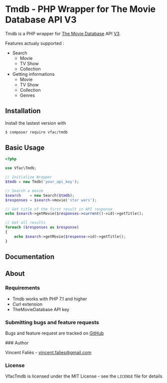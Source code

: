 # Tmdb - PHP Wrapper for The Movie Database API V3

Tmdb is a PHP wrapper for [The Movie Database](https://www.themoviedb.org/) API [V3](https://developers.themoviedb.org).

Features actualy supported :

- Search
  - Movie
  - TV Show
  - Collection
- Getting informations
  - Movie
  - TV Show
  - Collection
  - Genres



## Installation

Install the lastest version with

```bash
$ composer require vfac/tmdb
```

## Basic Usage

```php
<?php

use Vfac\Tmdb;

// Initialize Wrapper
$tmdb = new Tmdb('your_api_key');

// Search a movie
$search    = new Search($tmdb);
$responses = $search->movie('star wars');

// Get title of the first result in API response
echo $search->getMovie($responses->current()->id)->getTitle();

// Get all results
foreach ($responses as $response)
{
    echo $search->getMovie($response->id)->getTitle();
}


```

## Documentation

## About

### Requirements

- Tmdb works with PHP 7.1 and higher
- Curl extension
- TheMovieDatabase API key

### Submitting bugs and feature requests

Bugs and feature request are tracked on [GitHub](https://github.com/vfalies/tmdb/issues)

### Author

Vincent Faliès - <vincent.falies@gmail.com>

### License

VfacTmdb is licensed under the MIT License - see the `LICENSE` file for details
